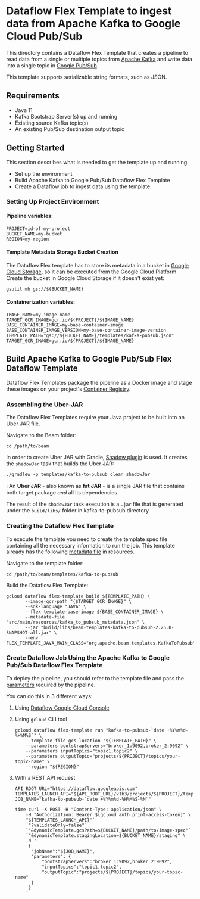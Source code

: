# Dataflow Flex Template to ingest data from Apache Kafka to Google Cloud Pub/Sub

This directory contains a Dataflow Flex Template that creates a pipeline 
to read data from a single or multiple topics from 
[Apache Kafka](https://kafka.apache.org/) and write data into a single topic 
in [Google Pub/Sub](https://cloud.google.com/pubsub).

This template supports serializable string formats, such as JSON.

## Requirements

- Java 11
- Kafka Bootstrap Server(s) up and running
- Existing source Kafka topic(s)
- An existing Pub/Sub destination output topic

## Getting Started

This section describes what is needed to get the template up and running.
- Set up the environment
- Build Apache Kafka to Google Pub/Sub Dataflow Flex Template
- Create a Dataflow job to ingest data using the template.

### Setting Up Project Environment

#### Pipeline variables:

```
PROJECT=id-of-my-project
BUCKET_NAME=my-bucket
REGION=my-region
```

#### Template Metadata Storage Bucket Creation

The Dataflow Flex template has to store its metadata in a bucket in 
[Google Cloud Storage](https://cloud.google.com/storage), so it can be executed from the Google Cloud Platform.
Create the bucket in Google Cloud Storage if it doesn't exist yet:

```
gsutil mb gs://${BUCKET_NAME}
```

#### Containerization variables:

```
IMAGE_NAME=my-image-name
TARGET_GCR_IMAGE=gcr.io/${PROJECT}/${IMAGE_NAME}
BASE_CONTAINER_IMAGE=my-base-container-image
BASE_CONTAINER_IMAGE_VERSION=my-base-container-image-version
TEMPLATE_PATH="gs://${BUCKET_NAME}/templates/kafka-pubsub.json"
TARGET_GCR_IMAGE=gcr.io/${PROJECT}/${IMAGE_NAME}
```

## Build Apache Kafka to Google Pub/Sub Flex Dataflow Template

Dataflow Flex Templates package the pipeline as a Docker image and stage these images 
on your project's [Container Registry](https://cloud.google.com/container-registry).

### Assembling the Uber-JAR

The Dataflow Flex Templates require your Java project to be built into 
an Uber JAR file.

Navigate to the Beam folder:

```
cd /path/to/beam
```

In order to create Uber JAR with Gradle, [Shadow plugin](https://github.com/johnrengelman/shadow) 
is used. It creates the `shadowJar` task that builds the Uber JAR:

```
./gradlew -p templates/kafka-to-pubsub clean shadowJar
```

ℹ️ An **Uber JAR** - also known as **fat JAR** - is a single JAR file that contains 
both target package *and* all its dependencies.

The result of the `shadowJar` task execution is a `.jar` file that is generated 
under the `build/libs/` folder in kafka-to-pubsub directory.

### Creating the Dataflow Flex Template

To execute the template you need to create the template spec file containing all
the necessary information to run the job. This template already has the following [metadata
file](kafka-to-pubsub/src/main/resources/kafka_to_pubsub_metadata.json) in resources.

Navigate to the template folder:

```
cd /path/to/beam/templates/kafka-to-pubsub
```

Build the Dataflow Flex Template:

```
gcloud dataflow flex-template build ${TEMPLATE_PATH} \
       --image-gcr-path "{$TARGET_GCR_IMAGE}" \
       --sdk-language "JAVA" \
       --flex-template-base-image ${BASE_CONTAINER_IMAGE} \
       --metadata-file "src/main/resources/kafka_to_pubsub_metadata.json" \
       --jar "build/libs/beam-templates-kafka-to-pubsub-2.25.0-SNAPSHOT-all.jar" \
       --env FLEX_TEMPLATE_JAVA_MAIN_CLASS="org.apache.beam.templates.KafkaToPubsub"
```

### Create Dataflow Job Using the Apache Kafka to Google Pub/Sub Dataflow Flex Template

To deploy the pipeline, you should refer to the template file and pass the 
[parameters](https://cloud.google.com/dataflow/docs/guides/specifying-exec-params#setting-other-cloud-dataflow-pipeline-options) 
required by the pipeline.

You can do this in 3 different ways:
1. Using [Dataflow Google Cloud Console](https://console.cloud.google.com/dataflow/jobs)

2. Using `gcloud` CLI tool
    ```
    gcloud dataflow flex-template run "kafka-to-pubsub-`date +%Y%m%d-%H%M%S`" \
        --template-file-gcs-location "${TEMPLATE_PATH}" \
        --parameters bootstrapServers="broker_1:9092,broker_2:9092" \
        --parameters inputTopics="topic1,topic2" \
        --parameters outputTopic="projects/${PROJECT}/topics/your-topic-name" \
        --region "${REGION}"
    ```
3. With a REST API request
    ```
    API_ROOT_URL="https://dataflow.googleapis.com"
    TEMPLATES_LAUNCH_API="${API_ROOT_URL}/v1b3/projects/${PROJECT}/templates:launch"
    JOB_NAME="kafka-to-pubsub-`date +%Y%m%d-%H%M%S-%N`"
    
    time curl -X POST -H "Content-Type: application/json" \
        -H "Authorization: Bearer $(gcloud auth print-access-token)" \
        "${TEMPLATES_LAUNCH_API}"`
        `"?validateOnly=false"`
        `"&dynamicTemplate.gcsPath=${BUCKET_NAME}/path/to/image-spec"`
        `"&dynamicTemplate.stagingLocation=${BUCKET_NAME}/staging" \
        -d '
         {
          "jobName":"${JOB_NAME}",
          "parameters": {
              "bootstrapServers":"broker_1:9092,broker_2:9092",
              "inputTopics":"topic1,topic2",
              "outputTopic":"projects/${PROJECT}/topics/your-topic-name"
          }
         }
        '
    ```


